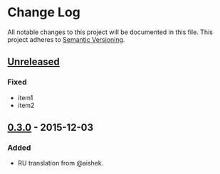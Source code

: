 # Change Log
All notable changes to this project will be documented in this file.
This project adheres to [Semantic Versioning](http://semver.org/).

## [Unreleased]
### Fixed
-   item1
-   item2

## [0.3.0] - 2015-12-03
### Added
-   RU translation from @aishek.

[unreleased]: https://github.com/geut/chan/compare/v0.3.0...HEAD
[0.3.0]: https://github.com/geut/chan/compare/first-commit...v0.3.0
